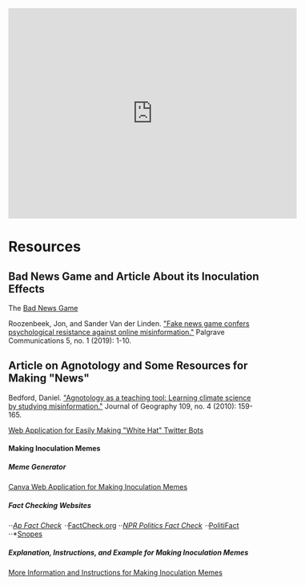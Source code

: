 



<center><iframe src="https://slides.com/milescoleman/rhetoric-ethics-and-public-vaccine-science/embed" width="576" height="420" title="On Effective Communication and Vaccine Hesitancy" scrolling="no" frameborder="0" webkitallowfullscreen mozallowfullscreen allowfullscreen></iframe></center>

# Resources
## Bad News Game and Article About its Inoculation Effects
The [Bad News Game](https://pages.github.com/](https://www.getbadnews.com/en))

Roozenbeek, Jon, and Sander Van der Linden. ["Fake news game confers psychological resistance against online misinformation."](https://www.nature.com/articles/s41599-019-0279-9) Palgrave Communications 5, no. 1 (2019): 1-10.

## Article on Agnotology and Some Resources for Making "News"
Bedford, Daniel. ["Agnotology as a teaching tool: Learning climate science by studying misinformation."](https://www.tandfonline.com/doi/abs/10.1080/00221341.2010.498121) Journal of Geography 109, no. 4 (2010): 159-165.

[Web Application for Easily Making "White Hat" Twitter Bots](https://cheapbotsdonequick.com/)

#### Making Inoculation Memes
##### Meme Generator
[Canva Web Application for Making Inoculation Memes](https://www.canva.com/create/memes/)

##### Fact Checking Websites
⋅⋅*[Ap Fact Check](https://apnews.com/hub/ap-fact-check)
⋅⋅*[FactCheck.org](https://www.factcheck.org/)
⋅⋅*[NPR Politics Fact Check](https://www.npr.org/sections/politics-fact-check)
⋅⋅*[PolitiFact](https://www.politifact.com/)
⋅⋅*[Snopes](https://www.snopes.com/)

##### Explanation, Instructions, and Example for Making Inoculation Memes
[More Information and Instructions for Making Inoculation Memes]([https://github.com/milesccoleman/misinformationlesson/](https://github.com/milesccoleman/misinformationlesson/blob/b539e52ef9e75eb756adb60bcdd3346884fa27cd/Inoculating%20our%20Own%20Social%20Networks%20Against%20Misinformation.pdf))
